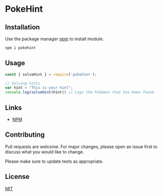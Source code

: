 # PokeHint

## Installation

Use the package manager [npm](https://www.npmjs.com/package/pokehint) to install module.

```bash
npm i pokehint
```

## Usage

```javascript
const { solveHint } = require('pokehint');

// Solving hints
var hint = "This is your hint";
console.log(solveHint(hint)) // Logs the Pokémon that has been found.
```

## Links
- [NPM](https://www.npmjs.com/package/pokehint)

## Contributing
Pull requests are welcome. For major changes, please open an issue first to discuss what you would like to change.

Please make sure to update tests as appropriate.

## License
[MIT](https://choosealicense.com/licenses/mit/)
